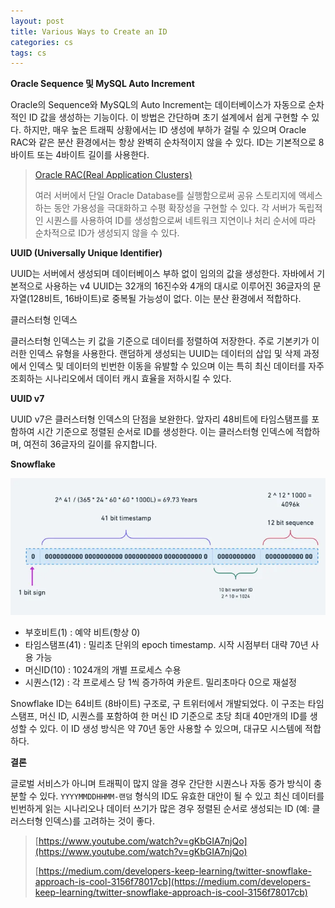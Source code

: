 ```yaml
---
layout: post
title: Various Ways to Create an ID
categories: cs
tags: cs
---
```


**Oracle Sequence 및 MySQL Auto Increment**

Oracle의 Sequence와 MySQL의 Auto Increment는 데이터베이스가 자동으로 순차적인 ID 값을 생성하는 기능이다. 이 방법은 간단하며 초기 설계에서 쉽게 구현할 수 있다. 하지만, 매우 높은 트래픽 상황에서는 ID 생성에 부하가 걸릴 수 있으며 Oracle RAC와 같은 분산 환경에서는 항상 완벽히 순차적이지 않을 수 있다. ID는 기본적으로 8바이트 또는 4바이트 길이를 사용한다.

> [Oracle RAC(Real Application Clusters)](https://www.oracle.com/kr/database/real-application-clusters/)
>
> 여러 서버에서 단일 Oracle Database를 실행함으로써 공유 스토리지에 액세스하는 동안 가용성을 극대화하고 수평 확장성을 구현할 수 있다. 각 서버가 독립적인 시퀀스를 사용하여 ID를 생성함으로써 네트워크 지연이나 처리 순서에 따라 순차적으로 ID가 생성되지 않을 수 있다.

**UUID (Universally Unique Identifier)**

UUID는 서버에서 생성되며 데이터베이스 부하 없이 임의의 값을 생성한다. 자바에서 기본적으로 사용하는 v4 UUID는 32개의 16진수와 4개의 대시로 이루어진 36글자의 문자열(128비트, 16바이트)로 중복될 가능성이 없다. 이는 분산 환경에서 적합하다.

클러스터형 인덱스

클러스터형 인덱스는 키 값을 기준으로 데이터를 정렬하여 저장한다. 주로 기본키가 이러한 인덱스 유형을 사용한다. 랜덤하게 생성되는 UUID는 데이터의 삽입 및 삭제 과정에서 인덱스 및 데이터의 빈번한 이동을 유발할 수 있으며 이는 특히 최신 데이터를 자주 조회하는 시나리오에서 데이터 캐시 효율을 저하시킬 수 있다.

**UUID v7**

UUID v7은 클러스터형 인덱스의 단점을 보완한다. 앞자리 48비트에 타임스탬프를 포함하여 시간 기준으로 정렬된 순서로 ID를 생성한다. 이는 클러스터형 인덱스에 적합하며, 여전히 36글자의 길이를 유지합니다.

**Snowflake**

![snowflake](/assets/postImages/VariousWaysToCreateAnId/snowflake.png)

- 부호비트(1) : 예약 비트(항상 0)
- 타임스탬프(41) : 밀리초 단위의 epoch timestamp. 시작 시점부터 대략 70년 사용 가능
- 머신ID(10) : 1024개의 개별 프로세스 수용
- 시퀀스(12) : 각 프로세스 당 1씩 증가하여 카운트. 밀리초마다 0으로 재설정

Snowflake ID는 64비트 (8바이트) 구조로, 구 트위터에서 개발되었다. 이 구조는 타임스탬프, 머신 ID, 시퀀스를 포함하여 한 머신 ID 기준으로 초당 최대 40만개의 ID를 생성할 수 있다. 이 ID 생성 방식은 약 70년 동안 사용할 수 있으며, 대규모 시스템에 적합하다.

**결론**

글로벌 서비스가 아니며 트래픽이 많지 않을 경우 간단한 시퀀스나 자동 증가 방식이 충분할 수 있다. `YYYYMMDDHHMM-랜덤` 형식의 ID도 유효한 대안이 될 수 있고 최신 데이터를 빈번하게 읽는 시나리오나 데이터 쓰기가 많은 경우 정렬된 순서로 생성되는 ID (예: 클러스터형 인덱스)를 고려하는 것이 좋다.

> [https://www.youtube.com/watch?v=gKbGIA7njQo](https://www.youtube.com/watch?v=gKbGIA7njQo)
> 
> [https://medium.com/developers-keep-learning/twitter-snowflake-approach-is-cool-3156f78017cb](https://medium.com/developers-keep-learning/twitter-snowflake-approach-is-cool-3156f78017cb)